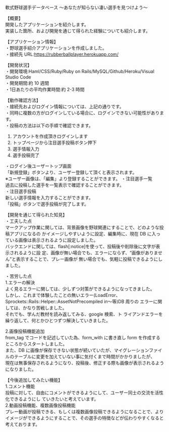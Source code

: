 軟式野球選手データベース 〜あなたが知らない凄い選手を見つけよう〜<br>

【概要】<br>
開発したアプリケーションを紹介します。 <br>
実装した箇所、および開発を通じて得られた経験についても紹介します。<br>

【アプリケーション情報】<br>
・野球選手紹介アプリケーションを作成しました。<br>
・接続先 URL:https://rubberballplayer.herokuapp.com/<br>

【開発状況】<br>
・開発環境:Haml/CSS/Ruby/Ruby on Rails/MySQL/Github/Heroku/Visual Studio Code <br>
・開発期間:約 10 週間<br>
・1日あたりの平均作業時間:約 2-3 時間<br>

【動作確認方法】<br>
・接続先およびログイン情報については、上記の通りです。 <br>
・同時に複数の方がログインしている場合に、ログインできない可能性があります。<br>
・投稿の方法は以下の手順で確認できます。<br>

1) アカウントを作成頂きログインします<br>
2) トップページから注目選手投稿ボタン押下 <br>
3) 選手情報入力<br>
4) 選手投稿完了<br>
  
・ログイン後ユーザートップ画面 <br>
 「新規登録」ボタンより、ユーザー登録して頂くと表示されます。<br>
  ※ユーザー画像は、「編集」より登録することができます。
・注目選手一覧 <br>
  過去に投稿した選手を一覧表示で確認することができます。<br>
・注目選手投稿 <br>
  新しい選手情報を入力することができます。 <br>
  「投稿」ボタンで選手投稿が完了します。<br>
  
【開発を通じて得られた知見】<br>
・工夫した点<br>
マークアップ作業に関しては、背景画像を野球関連にすることで、どのような投稿アプリになるの かイメージしやすいように設定、編集時に、現在 DB に入っている画像は表示されるように設定しました。<br>
バックエンドに関しては、flash[:notice]を使って、投稿後や削除後に文字が表示されるように設 定、画像が無い場合でも、エラーにならず、“画像がありません”と表示することで、プレー画像が 無い場合でも、気軽に投稿できるようにしました。<br>

・苦労した点<br>
1.エラーの解決 <br>
よく見るエラーに関しては、少しずつ対策ができるようになってきました。<br>
しかし、これまで体験したことの無いエラー(LoadError、Sprockets::Rails::Helper::AssetNotPrecompiled in〜等)DB 周りの エラーに関しては、かなり苦戦しました。<br>
それでも、学んだ教材を読み返してみる、google 検索、ト ライアンドエラーを繰り返して、何とかひとつずつ解決していきました。<br>

2.画像投稿機能追加<br>
from_tag でコードを記述していた為、form_with に書き直し form を作成するところからスタートしました。<br>
また、DB に画像が保存できない状態が続いていたが、マイグレーションファイルのテーブルに変更を加えていない事に気付くまで時間がかかりましたが゙、<br>
現在は無事保存されるようになり、投稿後、修正する際も画像が表示されるようになりました。<br>

【今後追加してみたい機能】<br>
1.コメント機能<br>
投稿に対して、自由にコメントができるようにして、ユーザー同士の交流を活性化できるようにし ていきたいと考えています。<br>
2.動画投稿機能、複数画像投稿機能<br>
プレー動画が投稿できる、もしくは複数画像投稿できるようになることで、よりイメージができるようにすることで、その選手の特徴などが伝わりやすくなると考えております。<br>
